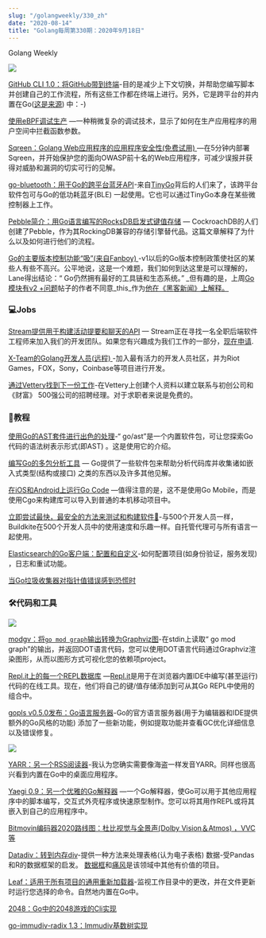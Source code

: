 ```yaml
---
slug: "/golangweekly/330_zh"
date: "2020-08-14"
title: "Golang每周第330期：2020年9月18日"
---
```

Golang Weekly

[![](https://res.cloudinary.com/cpress/image/upload/w_1280,e_sharpen:60/x6cd3zc3eux5gnccppeb.jpg)](https://golangweekly.com/link/95427/)

[GitHub CLI 1.0：将GitHub带到终端](https://golangweekly.com/link/95427/)-目的是减少上下文切换，并帮助您编写脚本并创建自己的工作流程，所有这些工作都在终端上进行。另外，它是跨平台的并内置在Go([这是来源](https://golangweekly.com/link/95428/)) 中：-) 

[使用eBPF调试生产](https://golangweekly.com/link/95429/) —一种稍微复杂的调试技术，显示了如何在生产应用程序的用户空间中拦截函数参数。

[Sqreen：Golang Web应用程序的应用程序安全性(免费试用) ](https://golangweekly.com/link/95430/) —在5分钟内部署Sqreen，并开始保护您的面向OWASP前十名的Web应用程序，可减少误报并获得对威胁和漏洞的切实可行的见解。

[go-bluetooth：用于Go的跨平台蓝牙API](https://golangweekly.com/link/95431/)-来自[TinyGo](https://golangweekly.com/link/95432/)背后的人们来了，该跨平台软件包可与Go的低功耗蓝牙(BLE) 一起使用。它也可以通过TinyGo本身在某些微控制器上工作。

[Pebble简介：用Go语言编写的RocksDB启发式键值存储](https://golangweekly.com/link/95433/) — CockroachDB的人们创建了Pebble，作为其RockingDB兼容的存储引擎替代品。这篇文章解释了为什么以及如何进行他们的流程。

[Go的主要版本控制功能“吸”(来自Fanboy) ](https://golangweekly.com/link/95434/)-v1以后的Go版本控制政策使社区的某些人有些不高兴。公平地说，这是一个难题，我们如何到达这里是可以理解的，Lane得出结论：“ Go仍然拥有最好的工具链和生态系统。” _但有趣的是，上周[Go模块有v2 +问题](https://golangweekly.com/link/95459/)帖子的作者不同意_this_作为[他在《黑客新闻》上解释。](https://golangweekly.com/link/95460/)

### 💻Jobs

[Stream提供用于构建活动提要和聊天的API](https://golangweekly.com/link/95435/) — Stream正在寻找一名全职后端软件工程师来加入我们的开发团队。如果您有兴趣成为我们工作的一部分，[现在申请](https://golangweekly.com/link/95435/).

[X-Team的Golang开发人员(远程) ](https://golangweekly.com/link/95436/)-加入最有活力的开发人员社区，并为Riot Games，FOX，Sony，Coinbase等项目进行开发。

[通过Vettery找到下一份工作](https://golangweekly.com/link/95437/)-在Vettery上创建个人资料以建立联系与初创公司和《财富》 500强公司的招聘经理。对于求职者来说是免费的。

### 📘教程

[使用Go的AST套件进行出色的处理](https://golangweekly.com/link/95438/)-“ go/ast”是一个内置软件包，可让您探索Go代码的语法树表示形式(即AST) 。这是使用它的介绍。

[编写Go的多包分析工具](https://golangweekly.com/link/95439/) — Go提供了一些软件包来帮助分析代码库并收集诸如嵌入式类型(结构或接口) 之类的东西以及许多其他见解。

[在iOS和Android上运行Go Code](https://golangweekly.com/link/95440/) —值得注意的是，这不是使用Go Mobile，而是使用Cgo来构建库可以导入到普通的本机移动项目中。

[立即尝试最快，最安全的方法来测试和构建软件🚀](https://golangweekly.com/link/95441/)-与500个开发人员一样，Buildkite在500个开发人员中的使用速度和乐趣一样。自托管代理可与所有语言一起使用。

[Elasticsearch的Go客户端：配置和自定义](https://golangweekly.com/link/95442/)-如何配置项目(如身份验证，服务发现)  ，日志和重试功能。

[当Go垃圾收集器对指针值错误感到恐慌时](https://golangweekly.com/link/95443/)

### 🛠代码和工具

[![](https://res.cloudinary.com/cpress/image/upload/w_1280,e_sharpen:60/wqvuw2mj0ozyakzqycho.jpg)](https://golangweekly.com/link/95444/)

[modgv：将`go mod graph`输出转换为Graphviz图](https://golangweekly.com/link/95444/)-在stdin上读取“ go mod graph”的输出，并返回DOT语言代码，您可以使用DOT语言代码通过Graphviz渲染图形，从而以图形方式可视化您的依赖项project。

[Repl.it上的每一个REPL数据库](https://golangweekly.com/link/95445/) —[Repl.it](https://golangweekly.com/link/95446/)是用于在浏览器内置IDE中编写(甚至运行) 代码的在线工具。现在，他们将自己的键/值存储添加到可从其Go REPL中使用的组合中。

[gopls v0.5.0发布：Go语言服务器](https://golangweekly.com/link/95447/)-Go的官方语言服务器(用于为编辑器和IDE提供额外的Go风格的功能) 添加了一些新功能，例如提取功能并查看GC优化详细信息以及错误修复。

[![](https://res.cloudinary.com/cpress/image/upload/w_1280,e_sharpen:60/hxaifhc8gkmgufptjtnu.jpg)](https://golangweekly.com/link/95448/)

[YARR：另一个RSS阅读器](https://golangweekly.com/link/95448/)-我认为您确实需要像海盗一样发音YARR。同样也很高兴看到内置在Go中的桌面应用程序。

[Yaegi 0.9：另一个优雅的Go解释器](https://golangweekly.com/link/95449/) —一个Go解释器，使Go可以用于其他应用程序中的脚本编写，交互式外壳程序或快速原型制作。您可以将其用作REPL或将其嵌入到自己的应用程序中。

[Bitmovin编码器2020路线图：杜比视觉与全景声(Dolby Vision＆Atmos) ，VVC等](https://golangweekly.com/link/95450/)

[Datadiv：转到内存div](https://golangweekly.com/link/95451/)-提供一种方法来处理表格(认为电子表格) 数据-受Pandas和R的数据框架的启发。 [数据框](https://golangweekly.com/link/95452/)和[痛风](https://golangweekly.com/link/95453/)是该领域中其他有价值的项目。

[Leaf：适用于所有项目的通用重新加载器](https://golangweekly.com/link/95454/)-监视工作目录中的更改，并在文件更新时运行您选择的命令。自然地内置在Go中。

[2048：Go中的2048游戏的Cli实现](https://golangweekly.com/link/95455/)

[go-immudiv-radix 1.3：Immudiv基数树实现](https://golangweekly.com/link/95456/)